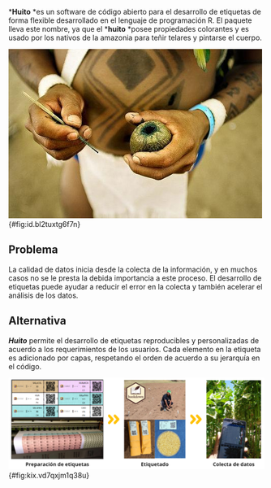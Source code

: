 ***Huito** *es un software de código abierto para el desarrollo de etiquetas de forma flexible desarrollado en el lenguaje de programación R. El paquete lleva este nombre, ya que el ***huito** *posee propiedades colorantes y es usado por los nativos de la amazonia para teñir telares y pintarse el cuerpo.

![El ***huito*** (*Genipa americana*) es una especie de árbol de la familia Rubiaceae. Originaria de los bosques tropicales de América del Norte y del Sur. Los indígenas lo usan para realizar diseños en su cuerpo y teñir telares. {out.width = "50%"}](img_0.jpg){#fig:id.bl2tuxtg6f7n}

## Problema

La calidad de datos inicia desde la colecta de la información, y en muchos casos no se le presta la debida importancia a este proceso. El desarrollo de etiquetas puede ayudar a reducir el error en la colecta y también acelerar el análisis de los datos.

## Alternativa

***Huito*** permite el desarrollo de etiquetas reproducibles y personalizadas de acuerdo a los requerimientos de los usuarios. Cada elemento en la etiqueta es adicionado por capas, respetando el orden de acuerdo a su jerarquía en el código.

![Proceso de etiquetado y colecta de datos de experimentos. Los códigos QR permiten la colecta de datos con un dispositivo móvil de forma rápida y sencilla. {eval = T}](img_1.png){#fig:kix.vd7qxjm1q38u}







